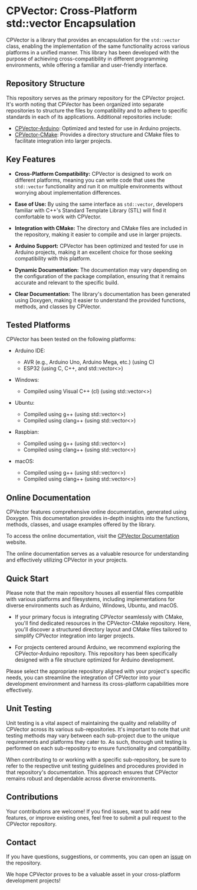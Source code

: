 # CPVector: Cross-Platform std::vector Encapsulation

CPVector is a library that provides an encapsulation for the `std::vector` class, enabling the implementation of the same functionality across various platforms in a unified manner. This library has been developed with the purpose of achieving cross-compatibility in different programming environments, while offering a familiar and user-friendly interface.

## Repository Structure

This repository serves as the primary repository for the CPVector project. It's worth noting that CPVector has been organized into separate repositories to structure the files by compatibility and to adhere to specific standards in each of its applications. Additional repositories include:

- [CPVector-Arduino](https://github.com/ChecheRomo96/CPVector-Arduino): Optimized and tested for use in Arduino projects.
- [CPVector-CMake](https://github.com/ChecheRomo96/CPVector-CMake): Provides a directory structure and CMake files to facilitate integration into larger projects.

## Key Features

- **Cross-Platform Compatibility:** CPVector is designed to work on different platforms, meaning you can write code that uses the `std::vector` functionality and run it on multiple environments without worrying about implementation differences.

- **Ease of Use:** By using the same interface as `std::vector`, developers familiar with C++'s Standard Template Library (STL) will find it comfortable to work with CPVector.

- **Integration with CMake:** The directory and CMake files are included in the repository, making it easier to compile and use in larger projects.

- **Arduino Support:** CPVector has been optimized and tested for use in Arduino projects, making it an excellent choice for those seeking compatibility with this platform.

- **Dynamic Documentation:** The documentation may vary depending on the configuration of the package compilation, ensuring that it remains accurate and relevant to the specific build.

- **Clear Documentation:** The library's documentation has been generated using Doxygen, making it easier to understand the provided functions, methods, and classes by CPVector.

## Tested Platforms

CPVector has been tested on the following platforms:

- Arduino IDE:
  - AVR (e.g., Arduino Uno, Arduino Mega, etc.) (using C)
  - ESP32 (using C, C++, and std::vector<>)

- Windows:
  - Compiled using Visual C++ (cl) (using std::vector<>)

- Ubuntu:
  - Compiled using g++ (using std::vector<>)
  - Compiled using clang++ (using std::vector<>)

- Raspbian:
  - Compiled using g++ (using std::vector<>)
  - Compiled using clang++ (using std::vector<>)

- macOS:
  - Compiled using g++ (using std::vector<>)
  - Compiled using clang++ (using std::vector<>)

## Online Documentation

CPVector features comprehensive online documentation, generated using Doxygen. This documentation provides in-depth insights into the functions, methods, classes, and usage examples offered by the library.

To access the online documentation, visit the [CPVector Documentation](https://checheromo96.github.io/CPVector_Arduino/index.html) website.

The online documentation serves as a valuable resource for understanding and effectively utilizing CPVector in your projects.

## Quick Start

Please note that the main repository houses all essential files compatible with various platforms and filesystems, including implementations for diverse environments such as Arduino, Windows, Ubuntu, and macOS.

- If your primary focus is integrating CPVector seamlessly with CMake, you'll find dedicated resources in the CPVector-CMake repository. Here, you'll discover a structured directory layout and CMake files tailored to simplify CPVector integration into larger projects.

- For projects centered around Arduino, we recommend exploring the CPVector-Arduino repository. This repository has been specifically designed with a file structure optimized for Arduino development.

Please select the appropriate repository aligned with your project's specific needs, you can streamline the integration of CPVector into your development environment and harness its cross-platform capabilities more effectively.

## Unit Testing

Unit testing is a vital aspect of maintaining the quality and reliability of CPVector across its various sub-repositories. It's important to note that unit testing methods may vary between each sub-project due to the unique requirements and platforms they cater to. As such, thorough unit testing is performed on each sub-repository to ensure functionality and compatibility.

When contributing to or working with a specific sub-repository, be sure to refer to the respective unit testing guidelines and procedures provided in that repository's documentation. This approach ensures that CPVector remains robust and dependable across diverse environments.

## Contributions

Your contributions are welcome! If you find issues, want to add new features, or improve existing ones, feel free to submit a pull request to the CPVector repository.

## Contact

If you have questions, suggestions, or comments, you can open an [issue](https://github.com/ChecheRomo96/CPVector/issues) on the repository.

We hope CPVector proves to be a valuable asset in your cross-platform development projects!
